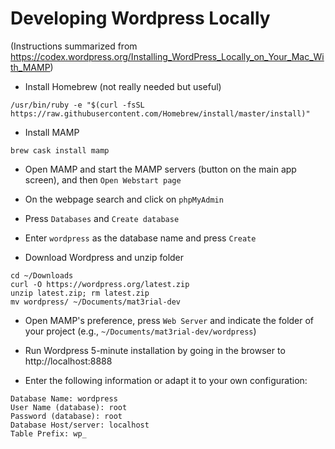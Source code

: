 # Developing Wordpress Locally
(Instructions summarized from https://codex.wordpress.org/Installing_WordPress_Locally_on_Your_Mac_With_MAMP)

- Install Homebrew (not really needed but useful)
```
/usr/bin/ruby -e "$(curl -fsSL https://raw.githubusercontent.com/Homebrew/install/master/install)"
```

- Install MAMP
```
brew cask install mamp
```

- Open MAMP and start the MAMP servers (button on the main app screen), and then ```Open Webstart page```
- On the webpage search and click on ```phpMyAdmin```
- Press ```Databases``` and ```Create database```
- Enter ```wordpress``` as the database name and press ```Create```

- Download Wordpress and unzip folder
```
cd ~/Downloads
curl -O https://wordpress.org/latest.zip
unzip latest.zip; rm latest.zip
mv wordpress/ ~/Documents/mat3rial-dev
```
- Open MAMP's preference, press ```Web Server``` and indicate the folder of your project (e.g., ```~/Documents/mat3rial-dev/wordpress```)

- Run Wordpress 5-minute installation by going in the browser to
http://localhost:8888

- Enter the following information or adapt it to your own configuration:

```
Database Name: wordpress
User Name (database): root
Password (database): root
Database Host/server: localhost
Table Prefix: wp_
```
